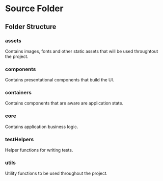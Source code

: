 # Source Folder

## Folder Structure

### assets
Contains images, fonts and other static assets that will be used throughtout the project.

### components
Contains presentational components that build the UI.

### containers
Contains components that are aware are application state.

### core
Contains application business logic.

### testHelpers
Helper functions for writing tests.

### utils
Utility functions to be used throughout the project.